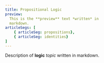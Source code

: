 ```yaml
---
title: Propositional Logic
preview:
  This is the **preview** text *written* in 
  markdown.
articleSegs: [
    { articleSeg: propositions},
    { articleSeg: identities}
]
---
```


Description of **logic** *topic* written in markdown.

